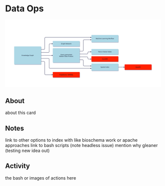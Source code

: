 #  Data Ops


![visual](./assets/dt_dataops.svg)

## About

about this card


## Notes

link to other options to index with like bioschema work or apache approaches
link to bash scripts (note headless issue)
mention why gleaner (testing new idea out)

## Activity

the bash or images of actions here
